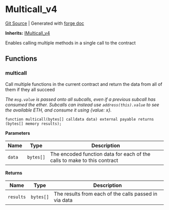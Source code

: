 # Multicall_v4
[Git Source](https://github.com/Uniswap/docs/blob/47e3c30ae8a0d7c086bf3e41bd0e7e3a854e280b/src/base/Multicall_v4.sol)
| Generated with [forge doc](https://book.getfoundry.sh/reference/forge/forge-doc)

**Inherits:**
[IMulticall_v4](contracts/v4/reference/periphery/interfaces/IMulticall_v4.md)

Enables calling multiple methods in a single call to the contract


## Functions
### multicall

Call multiple functions in the current contract and return the data from all of them if they all succeed

*The `msg.value` is passed onto all subcalls, even if a previous subcall has consumed the ether.
Subcalls can instead use `address(this).value` to see the available ETH, and consume it using {value: x}.*


```solidity
function multicall(bytes[] calldata data) external payable returns (bytes[] memory results);
```
**Parameters**

|Name|Type|Description|
|----|----|-----------|
|`data`|`bytes[]`|The encoded function data for each of the calls to make to this contract|

**Returns**

|Name|Type|Description|
|----|----|-----------|
|`results`|`bytes[]`|The results from each of the calls passed in via data|


